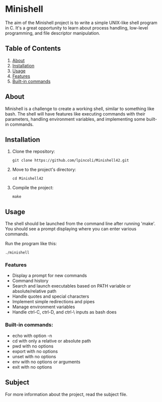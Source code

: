 <h1>Minishell</h1>

<p>The aim of the Minishell project is to write a simple UNIX-like shell program in C. It's a great opportunity to learn about process handling, low-level programming, and file descriptor manipulation.</p>

<h2>Table of Contents</h2>

<ol>
  <li><a href="#about">About</a></li>
  <li><a href="#installation">Installation</a></li>
  <li><a href="#usage">Usage</a></li>
  <li><a href="#features">Features</a></li>
  <li><a href="#built-in-commands">Built-in commands</a></li>
</ol>

<h2 id="about">About</h2>

<p>Minishell is a challenge to create a working shell, similar to something like bash. The shell will have features like executing commands with their parameters, handling environment variables, and implementing some built-in commands.</p>

<h2 id="installation">Installation</h2>

<ol>
  <li>Clone the repository: <pre><code>git clone https://github.com/lpincoli/Minishell42.git</code></pre></li>
  <li>Move to the project's directory: <pre><code>cd Minishell42</code></pre></li>
  <li>Compile the project: <pre><code>make</code></pre></li>
</ol>

<h2 id="usage">Usage</h2>

<p>The shell should be launched from the command line after running 'make'. You should see a prompt displaying where you can enter various commands.</p>
<p>Run the program like this:</p>
<pre><code>./minishell</code></pre>

<h3 id="features">Features</h3>
<ul>
    <li>Display a prompt for new commands</li>
    <li>Command history</li>
    <li>Search and launch executables based on PATH variable or absolute/relative path</li>
    <li>Handle quotes and special characters</li>
    <li>Implement simple redirections and pipes</li>
    <li>Manage environment variables</li>
    <li>Handle ctrl-C, ctrl-D, and ctrl-\ inputs as bash does</li>
</ul>

<h3 id="built-in-commands">Built-in commands:</h3>
<ul>
    <li>echo with option -n</li>
    <li>cd with only a relative or absolute path</li>
    <li>pwd with no options</li>
    <li>export with no options</li>
    <li>unset with no options</li>
    <li>env with no options or arguments</li>
    <li>exit with no options</li>
</ul>

<h2>Subject</h2>

<p>For more information about the project, read the subject file.</p>
